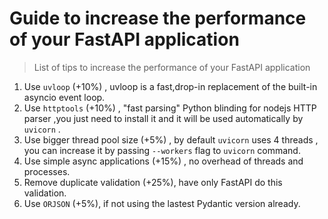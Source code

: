 # Guide to increase the performance of your FastAPI application

> List of tips to increase the performance of your FastAPI application

1. Use `uvloop` (+10%) , uvloop is a fast,drop-in replacement of the built-in asyncio event loop.
2. Use `httptools` (+10%) , "fast parsing" Python blinding for nodejs HTTP parser ,you just need to install it and it will be used automatically by `uvicorn` .
3. Use bigger thread pool size (+5%) , by default `uvicorn` uses 4 threads , you can increase it by passing `--workers` flag to `uvicorn` command.
4. Use simple async applications (+15%) , no overhead of threads and processes.
5. Remove duplicate validation (+25%), have only FastAPI do this validation.
6. Use `ORJSON` (+5%), if not using the lastest Pydantic version already.
